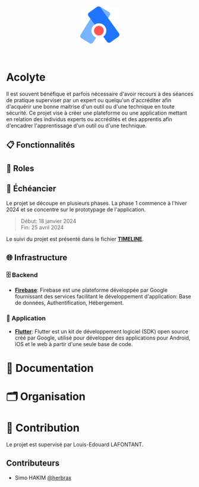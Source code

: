<br/>
<p align="center">
    <img src="./public/logo.png" height=100>
</p>
<br/>

# Acolyte

Il est souvent bénéfique et parfois nécessaire d'avoir recours à des séances de pratique superviser par un expert ou quelqu'un d'accréditer afin d'acquérir une bonne maitrise d'un outil ou d'une technique en toute sécurité. Ce projet vise à créer une plateforme ou une application mettant en relation des individus experts ou accrédités et des apprentis afin d'encadrer l'apprentissage d'un outil ou d'une technique. 

## 📋 Fonctionnalités

## 👥 Roles

## 📅 Échéancier

Le projet se découpe en plusieurs phases. La phase 1 commence à l'hiver 2024 et se concentre sur le prototypage de l'application.

> Début: 18 janvier 2024  
> Fin: 25 avril 2024

Le suivi du projet est présenté dans le fichier [**TIMELINE**](TIMELINE.md).


## 🌐 Infrastructure

### 🗄️ Backend

- [**Firebase**](https://firebase.google.com/): Firebase est une plateforme développée par Google fournissant des services facilitant le développement d'application: Base de données, Authentification, Hébergement.
<!-- 
- JS: Fastify ou Express 
- Python: FastAPI ou Flask -->

### 📱 Application

- [**Flutter**](https://flutter.dev/): Flutter est un kit de développement logiciel (SDK) open source créé par Google, utilisé pour développer des applications pour Android, iOS et le web à partir d'une seule base de code.

# 📘 Documentation


# 🗂️ Organisation

<!-- Les dossiers du répertoire sont organisés comme suit:

- back: contient le code source du backend composé de l'API et de la base de données
- app: contient le code source de l'application
- wiki: contient la documentation du projet -->

# 🌟 Contribution

Le projet est supervisé par Louis-Edouard LAFONTANT.  

## Contributeurs

- Simo HAKIM [@herbrax](https://github.com/herbrax)